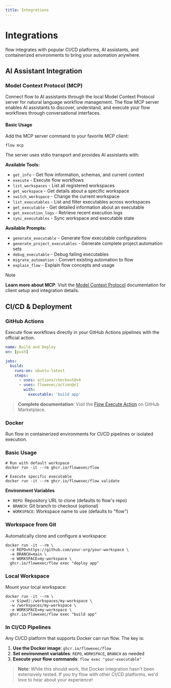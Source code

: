 ```yaml
---
title: Integrations
---
```


# Integrations

flow integrates with popular CI/CD platforms, AI assistants, and containerized environments to bring your automation anywhere.


## AI Assistant Integration

### Model Context Protocol (MCP)

Connect flow to AI assistants through the local Model Context Protocol server for natural language workflow management.
The flow MCP server enables AI assistants to discover, understand, and execute your flow workflows through conversational interfaces.

#### Basic Usage

Add the MCP server command to your favorite MCP client:

```shell
flow mcp
```

The server uses stdio transport and provides AI assistants with:

**Available Tools:**
- `get_info` - Get flow information, schemas, and current context
- `execute` - Execute flow workflows
- `list_workspaces` - List all registered workspaces
- `get_workspace` - Get details about a specific workspace
- `switch_workspace` - Change the current workspace
- `list_executables` - List and filter executables across workspaces
- `get_executable` - Get detailed information about an executable
- `get_execution_logs` - Retrieve recent execution logs
- `sync_executables` - Sync workspace and executable state

**Available Prompts:**
- `generate_executable` - Generate flow executable configurations
- `generate_project_executables` - Generate complete project automation sets
- `debug_executable` - Debug failing executables
- `migrate_automation` - Convert existing automation to flow
- `explain_flow` - Explain flow concepts and usage

> [!NOTE]
> **Learn more about MCP**: Visit the [Model Context Protocol](https://modelcontextprotocol.io) documentation for client setup and integration details.

## CI/CD & Deployment

### GitHub Actions

Execute flow workflows directly in your GitHub Actions pipelines with the official action.

```yaml
name: Build and Deploy
on: [push]

jobs:
  build:
    runs-on: ubuntu-latest
    steps:
      - uses: actions/checkout@v4
      - uses: flowexec/action@v1
        with:
          executable: 'build app'
```

> **Complete documentation**: Visit the [Flow Execute Action](https://github.com/marketplace/actions/flow-execute) on GitHub Marketplace.

### Docker

Run flow in containerized environments for CI/CD pipelines or isolated execution.

### Basic Usage

```shell
# Run with default workspace
docker run -it --rm ghcr.io/flowexec/flow

# Execute specific executable
docker run -it --rm ghcr.io/flowexec/flow validate
```

**Environment Variables**
- `REPO`: Repository URL to clone (defaults to flow's repo)
- `BRANCH`: Git branch to checkout (optional)
- `WORKSPACE`: Workspace name to use (defaults to "flow")


### Workspace from Git

Automatically clone and configure a workspace:

```shell
docker run -it --rm \
  -e REPO=https://github.com/your-org/your-workspace \
  -e BRANCH=main \
  -e WORKSPACE=my-workspace \
  ghcr.io/flowexec/flow exec "deploy app"
```

### Local Workspace

Mount your local workspace:

```shell
docker run -it --rm \
  -v $(pwd):/workspaces/my-workspace \
  -w /workspaces/my-workspace \
  -e WORKSPACE=my-workspace \
  ghcr.io/flowexec/flow exec "build app"
```

### In CI/CD Pipelines

Any CI/CD platform that supports Docker can run flow. The key is:

1. **Use the Docker image**: `ghcr.io/flowexec/flow`
2. **Set environment variables**: `REPO`, `WORKSPACE`, `BRANCH` as needed
3. **Execute your flow commands**: `flow exec "your-executable"`

> **Note**: While this should work, the Docker integration hasn't been extensively tested. If you try flow with other CI/CD platforms, we'd love to hear about your experience!
